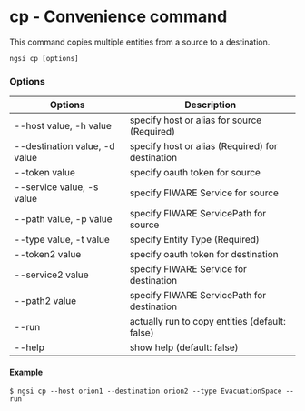 # cp - Convenience command

This command copies multiple entities from a source to a destination.

```
ngsi cp [options]
```

### Options

| Options                       | Description                                      |
| ----------------------------- | ------------------------------------------------ |
| --host value, -h value        | specify host or alias for source (Required)      |
| --destination value, -d value | specify host or alias (Required) for destination |
| --token value                 | specify oauth token for source                   |
| --service value, -s value     | specify FIWARE Service for source                |
| --path value, -p value        | specify FIWARE ServicePath for source            |
| --type value, -t value        | specify Entity Type (Required)                   |
| --token2 value                | specify oauth token for destination              |
| --service2 value              | specify FIWARE Service for destination           |
| --path2 value                 | specify FIWARE ServicePath for destination       |
| --run                         | actually run to copy entities (default: false)   |
| --help                        | show help (default: false)                       |

#### Example 

```
$ ngsi cp --host orion1 --destination orion2 --type EvacuationSpace --run
```
